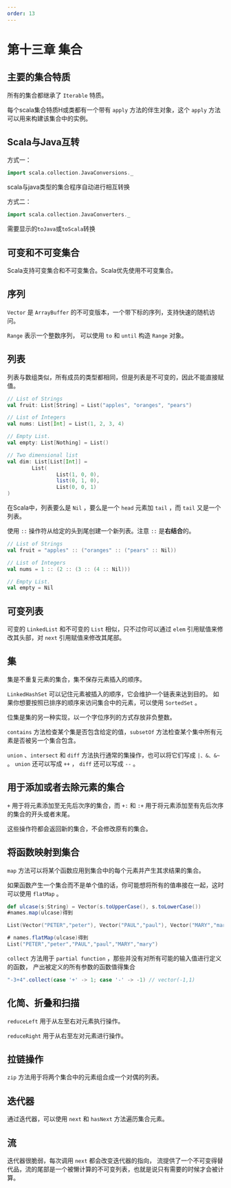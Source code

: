 ```yaml
---
order: 13
---
```


# 第十三章 集合

## 主要的集合特质

所有的集合都继承了 `Iterable` 特质。

每个scala集合特质H或类都有一个带有 `apply` 方法的伴生对象，这个 `apply` 方法可以用来构建该集合中的实例。

## Scala与Java互转

方式一：

```scala
import scala.collection.JavaConversions._
```

scala与java类型的集合程序自动进行相互转换

方式二：

```scala
import scala.collection.JavaConverters._
```

需要显示的`toJava`或`toScala`转换

## 可变和不可变集合

Scala支持可变集合和不可变集合。Scala优先使用不可变集合。

## 序列

`Vector` 是 `ArrayBuffer` 的不可变版本，一个带下标的序列，支持快速的随机访问。

`Range` 表示一个整数序列， 可以使用 `to` 和 `until` 构造 `Range` 对象。

## 列表

列表与数组类似，所有成员的类型都相同，但是列表是不可变的，因此不能直接赋值。

```scala
// List of Strings
val fruit: List[String] = List("apples", "oranges", "pears")

// List of Integers
val nums: List[Int] = List(1, 2, 3, 4)

// Empty List.
val empty: List[Nothing] = List()

// Two dimensional list
val dim: List[List[Int]] =
        List(
                List(1, 0, 0),
                list(0, 1, 0),
                List(0, 0, 1)
)
```

在Scala中，列表要么是 `Nil` ，要么是一个 `head` 元素加 `tail` ，而 `tail` 又是一个列表。

使用 `::` 操作符从给定的头到尾创建一个新列表。注意 `::` 是**右结合**的。

```scala
// List of Strings
val fruit = "apples" :: ("oranges" :: ("pears" :: Nil))

// List of Integers
val nums = 1 :: (2 :: (3 :: (4 :: Nil)))

// Empty List.
val empty = Nil
```

## 可变列表

可变的 `LinkedList` 和不可变的 `List` 相似，只不过你可以通过 `elem` 引用赋值来修改其头部，对 `next` 引用赋值来修改其尾部。

## 集

集是不重复元素的集合，集不保存元素插入的顺序。

`LinkedHashSet` 可以记住元素被插入的顺序，它会维护一个链表来达到目的。 如果你想要按照已排序的顺序来访问集合中的元素，可以使用 `SortedSet` 。

位集是集的另一种实现，以一个字位序列的方式存放非负整数。

`contains` 方法检查某个集是否包含给定的值，`subsetOf` 方法检查某个集中所有元素是否被另一个集合包含。

`union` 、`intersect` 和 `diff` 方法执行通常的集操作，也可以将它们写成 `|、&、&~` 。 `union` 还可以写成 `++` ， `diff` 还可以写成 `--` 。

## 用于添加或者去除元素的集合

`+` 用于将元素添加至无先后次序的集合，而 `+:` 和 `:+` 用于将元素添加至有先后次序的集合的开头或者末尾。

这些操作符都会返回新的集合，不会修改原有的集合。

## 将函数映射到集合

`map` 方法可以将某个函数应用到集合中的每个元素并产生其求结果的集合。

如果函数产生一个集合而不是单个值的话，你可能想将所有的值串接在一起，这时可以使用 `flatMap` 。

```scala
def ulcase(s:String) = Vector(s.toUpperCase(), s.toLowerCase())
#names.map(ulcase)得到

List(Vector("PETER","peter"), Vector("PAUL","paul"), Vector("MARY","mary"))

# names.flatMap(ulcase)得到
List("PETER","peter","PAUL","paul","MARY","mary")
```

`collect` 方法用于 `partial function` ，那些并没有对所有可能的输入值进行定义的函数， 产出被定义的所有参数的函数值得集合

```scala
"-3+4".collect(case '+' -> 1; case '-' -> -1) // vector(-1,1)
```

## 化简、折叠和扫描

`reduceLeft` 用于从左至右对元素执行操作。

`reduceRight` 用于从右至左对元素进行操作。

## 拉链操作

`zip` 方法用于将两个集合中的元素组合成一个对偶的列表。

## 迭代器

通过迭代器，可以使用 `next` 和 `hasNext` 方法遍历集合元素。

## 流

迭代器很脆弱，每次调用 `next` 都会改变迭代器的指向， 流提供了一个不可变得替代品，流的尾部是一个被懒计算的不可变列表，也就是说只有需要的时候才会被计算。